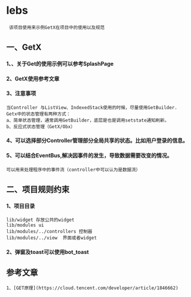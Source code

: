 # lebs

     该项目使用来示例GetX在项目中的使用以及规范

## 一、GetX
#### 1、、关于Get的使用示例可以参考SplashPage
#### 2、GetX使用参考文章

#### 3、注意事项
    当Controller 与ListView、IndexedStack使用的时候，尽量使用GetBuilder.
    Getx中的状态管理有两种方式：
    a、简单状态管理，通常调用GetBuilder，底层是也是调用setstate通知刷新。
    b、反应式状态管理（GetX/Obx）

#### 4、可以选择部分Controller管理部分全局共享的状态。比如用户登录的信息。

#### 5、可以结合EventBus,解决因事件的发生，导致数据需要改变的情况。
    可以用来处理程序中的事件流（controller中可以认为是数据流）

## 二、项目规则约束
#### 1、项目目录
    lib/widget 存放公共的widget
    lib/modules ui
    lib/modules/../controllers 控制器
    lib/modules/../view  界面或者widget

#### 2、弹窗及toast可以使用bot_toast



## 参考文章
    1、[GET原理](https://cloud.tencent.com/developer/article/1846662)